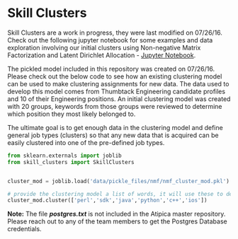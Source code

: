 # Skill Clusters

Skill Clusters are a work in progress, they were last modified on 07/26/16. Check out the following jupyter notebook for some examples and data exploration involving our initial clusters using Non-negative Matrix Factorization and Latent Dirichlet Allocation - [Jupyter Notebook].

[Jupyter Notebook]: https://github.com/atipica/data/blob/va-skill-clusters-cont/skill_clusters/Exploration%20and%20Modeling.ipynb

The pickled model included in this repository was created on 07/26/16. Please check out the below code to see how an existing clustering model can be used to make clustering assignments for new data. The data used to develop this model comes from Thumbtack Engineering candidate profiles and 10 of their Engineering positions. An initial clustering model was created with 20 groups, keywords from those groups were reviewed to determine which position they most likely belonged to.

The ultimate goal is to get enough data in the clustering model and define general job types (clusters) so that any new data that is acquired can be easily clustered into one of the pre-defined job types.

```python
from sklearn.externals import joblib
from skill_clusters import SkillClusters


cluster_mod = joblib.load('data/pickle_files/nmf/nmf_cluster_mod.pkl')

# provide the clustering model a list of words, it will use these to determine which cluster/group they most likely belong to
cluster_mod.cluster(['perl','sdk','java','python','c++','ios'])
```

**Note:** The file **_postgres.txt_** is not included in the Atipica master repository. Please reach out to any of the team members to get the Postgres Database credentials.
<!--
[1]: https://circleci.com/gh/atipica/analytics.svg?style=svg&circle-token=b842333bd2d1af17d9d2145b4e276dfbc0dcdd91
[2]: https://circleci.com/gh/atipica/analytics

## Getting Started

After you have cloned this repo, run this setup script to set up your machine
with the necessary dependencies to run and test this app:

    % ./bin/setup

It assumes you have a machine equipped with Ruby, Postgres, etc. If not, set up
your machine with [this script].

[this script]: https://github.com/thoughtbot/laptop

After setting up, you can run the application using [foreman]:

    % foreman start

If you don't have `foreman`, see [Foreman's install instructions][foreman]. It
is [purposefully excluded from the project's `Gemfile`][exclude].

[foreman]: https://github.com/ddollar/foreman
[exclude]: https://github.com/ddollar/foreman/pull/437#issuecomment-41110407

## Guidelines

Use the following guides for getting things done, programming well, and
programming in style.

* [Protocol](http://github.com/thoughtbot/guides/blob/master/protocol)
* [Best Practices](http://github.com/thoughtbot/guides/blob/master/best-practices)
* [Style](http://github.com/thoughtbot/guides/blob/master/style)

## Deploying

If you have previously run the `./bin/setup` script,
you can deploy to staging and production with:

    $ ./bin/deploy staging
    $ ./bin/deploy production
-->
